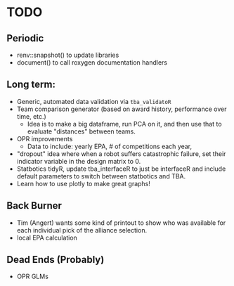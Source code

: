 # TODO

## Periodic
- renv::snapshot() to update libraries
- document() to call roxygen documentation handlers

## Long term:
- Generic, automated data validation via `tba_validatoR`
- Team comparison generator (based on award history, performance over time, etc.)
    - Idea is to make a big dataframe, run PCA on it, and then use that to evaluate "distances" between teams.
- OPR improvements
    - Data to include: yearly EPA, # of competitions each year, 
- "dropout" idea where when a robot suffers catastrophic failure, set their indicator variable in the design matrix to 0.
- Statbotics tidyR, update tba_interfaceR to just be interfaceR and include default parameters to switch between statbotics and TBA.
- Learn how to use plotly to make great graphs!

## Back Burner

- Tim (Angert) wants some kind of printout to show who was available for each individual pick of the alliance selection.
- local EPA calculation

## Dead Ends (Probably)

- OPR GLMs
